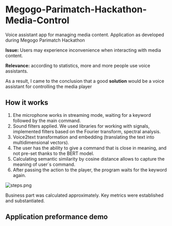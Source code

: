 # Megogo-Parimatch-Hackathon-Media-Control
Voice assistant app for managing media content. Application as developed during Megogo Parimatch Hackathon

**Issue:** Users may experience inconvenience when interacting with media content.

**Relevance:** according to statistics, more and more people use voice assistants.

As a result, I came to the conclusion that a good **solution** would be a voice assistant for controlling the media player

## How it works
1) Еhe microphone works in streaming mode, waiting for a keyword followed by the main command.
2) Sound filters applied. We used libraries for working with signals, implemented filters based on the Fourier transform, spectral analysis.
3) Voice2text transformation and embedding (translating the text into multidimensional vectors).
4) The user has the ability to give a command that is close in meaning, and not pre-set thanks to the BERT model.
5) Calculating semantic similarity by cosine distance allows to capture the meaning of user`s command.
6) After passing the action to the player, the program waits for the keyword again.

![steps.png]()

Business part was calculated approximately. Key metrics were established and substantiated.

## Application preformance demo



